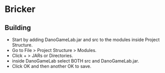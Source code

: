 # Bricker

## Building
- Start by adding DanoGameLab.jar and src to the modules inside Project Structure. 
- Go to File > Project Structure > Modules.
- Click + > JARs or Directories.
- inside DanoGameLab select BOTH src and DanoGameLab.jar.
- Click OK and then another OK to save. 
